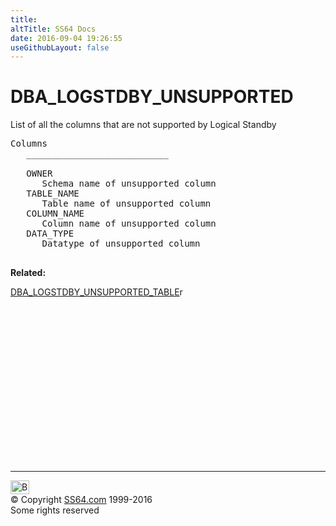 ```yaml
---
title:
altTitle: SS64 Docs
date: 2016-09-04 19:26:55
useGithubLayout: false
---
```

<!-- #BeginLibraryItem "/Library/head_orad.lbi" --><!-- #EndLibraryItem --><h1>DBA_LOGSTDBY_UNSUPPORTED </h1><p> List of all the columns that are not supported by Logical Standby </p> 
 
<pre>Columns
   ___________________________
 
   OWNER
      Schema name of unsupported column
   TABLE_NAME
      Table name of unsupported column
   COLUMN_NAME
      Column name of unsupported column
   DATA_TYPE
      Datatype of unsupported column

</pre>
<p><b>Related:</b></p>
<p><a href="DBA_LOGSTDBY_UNSUPPORTED_TABLE.html">DBA_LOGSTDBY_UNSUPPORTED_TABLE</a>r</p><!-- #BeginLibraryItem "/Library/foot_orad.lbi" --><p>
<!-- oracle-footer -->
<ins class="adsbygoogle" style="display:inline-block;width:300px;height:250px" data-ad-client="ca-pub-6140977852749469" data-ad-slot="4275490898"></ins>
<script>
(adsbygoogle = window.adsbygoogle || []).push({});
</script></p>
<hr>
<div id="bl" class="footer"><a href="DBA_LOGSTDBY_UNSUPPORTED.html#"><img src="../images/top.png" width="30" height="22" alt="Back to the Top"></a></div>
<div id="br" class="footer, tagline">© Copyright <a href="../index.html">SS64.com</a> 1999-2016<br>
Some rights reserved</div>
<!-- #EndLibraryItem -->

